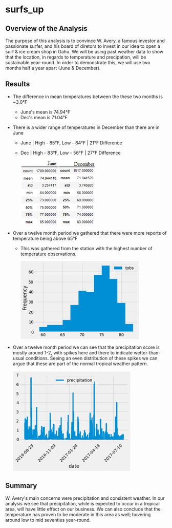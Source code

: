 # surfs_up

## **Overview of the Analysis**

The purpose of this analysis is to convince W. Avery, a famous investor and passionate surfer, and his board of diretors to invest in our idea to open a surf & ice cream shop in Oahu. We will be using past weather data to show that the location, in regards to temperature and precipation, will be sustainable year-round. In order to demonstrate this, we will use two months half a year apart (June & December).

## Results

- The difference in mean temperatures between the these two months is ~3.0°F 
  - June's mean is 74.94°F
  - Dec's  mean is 71.04°F
- There is a wider range of temperatures in December than there are in June
  - June | High - 85°F, Low - 64°F | 21°F Difference
  - Dec  | High - 83°F, Low - 56°F | 27°F Difference
 
       ![alt text](https://github.com/nguyenauloi/surfs_up/blob/main/imgs/June_Dec.png "June_Dec.png")

- Over a twelve month period we gathered that there were more reports of temperature being above 65°F
  - This was gathered from the station with the highest number of temperature observations.

       ![alt_text](https://github.com/nguyenauloi/surfs_up/blob/main/imgs/temp_bins.PNG "temp_bins.png")

- Over a twelve month period we can see that the precipitation score is mostly around 1-2, with spikes here and there to indicate wetter-than-usual conditions. Seeing an even distribution of these spikes we can argue that these are part of the normal tropical weather pattern.

     ![alt_text](https://github.com/nguyenauloi/surfs_up/blob/main/imgs/precipitation.PNG "precipitation.png")

## Summary 

W. Avery's main concerns were precipitation and consistent weather. In our analysis we see that precipitation, while is expected to occur in a tropical area, will have little effect on our business. We can also conclude that the temperature has proven to be moderate in this area as well; hovering around low to mid seventies year-round. 
